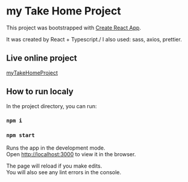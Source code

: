 # my Take Home Project

This project was bootstrapped with [Create React App](https://github.com/facebook/create-react-app).

It was created by React + Typescript./
I also used: sass, axios, prettier.

## Live online project

[myTakeHomeProject](https://zingy-cassata-91de4a.netlify.app)

## How to run localy

In the project directory, you can run:

### `npm i`
### `npm start`

Runs the app in the development mode.\
Open [http://localhost:3000](http://localhost:3000) to view it in the browser.

The page will reload if you make edits.\
You will also see any lint errors in the console.